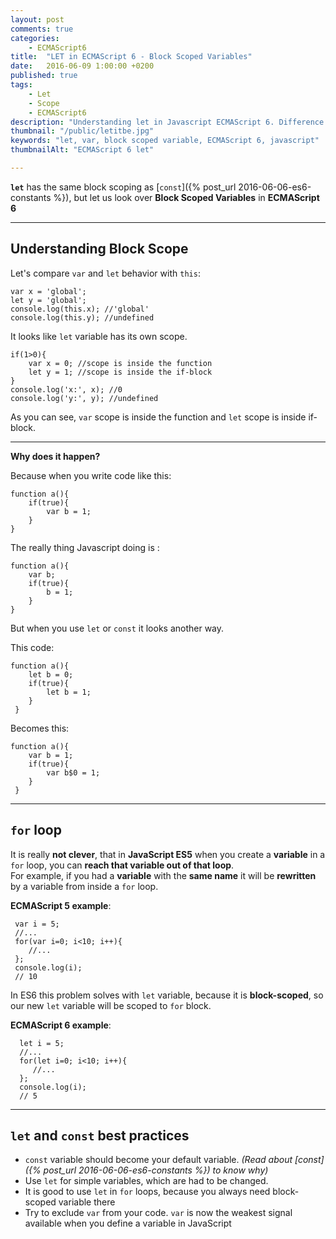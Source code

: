 ```yaml
---
layout: post
comments: true
categories:
    - ECMAScript6
title:  "LET in ECMAScript 6 - Block Scoped Variables"
date:   2016-06-09 1:00:00 +0200
published: true
tags: 
    - Let
    - Scope
    - ECMAScript6
description: "Understanding let in Javascript ECMAScript 6. Difference and comparsion of let and var. Block scoped variables in es6."
thumbnail: "/public/letitbe.jpg"
keywords: "let, var, block scoped variable, ECMAScript 6, javascript"
thumbnailAlt: "ECMAScript 6 let"

---
```


**`let`** has the same block scoping as [`const`]({% post_url 2016-06-06-es6-constants %}), but let us look over **Block Scoped Variables** in **ECMAScript 6**

<!--more-->

___

## Understanding Block Scope

Let's compare `var` and `let` behavior with `this`: 

    var x = 'global';
    let y = 'global';
    console.log(this.x); //'global'
    console.log(this.y); //undefined
    
It looks like `let` variable has its own scope.

  
    if(1>0){
        var x = 0; //scope is inside the function
        let y = 1; //scope is inside the if-block
    }
    console.log('x:', x); //0
    console.log('y:', y); //undefined
    
As you can see, `var` scope is inside the function and `let` scope is inside if-block.

___

**Why does it happen?**
 
 Because when you write code like this: 
 
    function a(){
        if(true){
            var b = 1;
        }
    }
    
 The really thing Javascript doing is :
 
    function a(){
        var b;
        if(true){
            b = 1;
        }
    }
    
 But when you use `let` or `const` it looks another way.
 
 This code:
 
    function a(){
        let b = 0;
        if(true){
            let b = 1;
        }
     }
     
 Becomes this:
 
    function a(){
        var b = 1;
        if(true){
            var b$0 = 1;
        }
     }
     
 ___
 
## `for` loop
 
 It is really **not clever**, that in **JavaScript ES5** when you create a **variable** in a `for` loop, 
 you can **reach that variable out of that loop**. <br/>
 For example, if you had a **variable** with the **same name** it will be **rewritten** by a variable from inside a `for` loop. 
 
**ECMAScript 5 example**:
 
     var i = 5;
     //...
     for(var i=0; i<10; i++){
        //...
     };
     console.log(i);
     // 10
 
In ES6 this problem solves with `let` variable, because it is **block-scoped**, so our new `let` variable will be scoped to `for` block.
 
 **ECMAScript 6 example**:
  
      let i = 5;
      //...
      for(let i=0; i<10; i++){
         //...
      };
      console.log(i);
      // 5
 
 ___
 
## `let` and `const` best practices
 
 - `const` variable should become your default variable. <i>(Read about [const]({% post_url 2016-06-06-es6-constants %}) to know why)</i>
 - Use `let` for simple variables, which are had to be changed. 
 - It is good to use `let` in `for` loops, because you always need block-scoped variable there
 - Try to exclude `var` from your code. `var` is now the weakest signal available when you define a variable in JavaScript